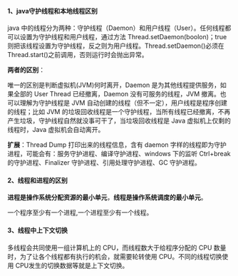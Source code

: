 #### 1、java守护线程和本地线程区别

java 中的线程分为两种：守护线程（Daemon）和用户线程（User）。任何线程都可以设置为守护线程和用户线程，通过方法 Thread.setDaemon(boolon)；true 则把该线程设置为守护线程，反之则为用户线程。Thread.setDaemon()必须在 Thread.start()之前调用，否则运行时会抛出异常。

**两者的区别**：

唯一的区别是判断虚拟机(JVM)何时离开，Daemon 是为其他线程提供服务，如果全部的 User Thread 已经撤离，Daemon 没有可服务的线程，JVM 撤离。也可以理解为守护线程是 JVM 自动创建的线程（但不一定），用户线程是程序创建的线程；比如 JVM 的垃圾回收线程是一个守护线程，当所有线程已经撤离，不再产生垃圾，守护线程自然就没事可干了，当垃圾回收线程是 Java 虚拟机上仅剩的线程时，Java 虚拟机会自动离开。

**扩展**：Thread Dump 打印出来的线程信息，含有 daemon 字样的线程即为守护进程，可能会有：服务守护进程、编译守护进程、windows 下的监听 Ctrl+break的守护进程、Finalizer 守护进程、引用处理守护进程、GC 守护进程。

#### 2、线程和进程的区别

**进程是操作系统分配资源的最小单元**，**线程是操作系统调度的最小单元**。

一个程序至少有一个进程,一个进程至少有一个线程。

#### 3、线程中上下文切换

多线程会共同使用一组计算机上的 CPU，而线程数大于给程序分配的 CPU 数量时，为了让各个线程都有执行的机会，就需要轮转使用 CPU。不同的线程切换使用 CPU发生的切换数据等就是上下文切换。

